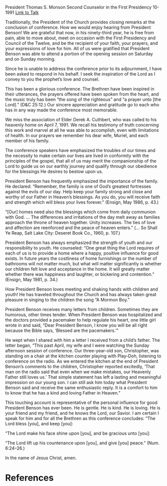 President Thomas S. Monson
Second Counselor in the First Presidency
10-1991
[Link to Talk](https://www.churchofjesuschrist.org/study/general-conference/1991/10/the-lord-bless-you?lang=eng)

Traditionally, the President of the Church provides closing remarks at the conclusion of conference. How we would enjoy hearing from President Benson! We are grateful that now, in his ninety-third year, he is free from pain, able to move about, meet on occasion with the First Presidency and Council of the Twelve, and be the recipient of your faith, your prayers, and your expressions of love for him. All of us were gratified that President Benson was able to attend a portion of the opening session on Saturday and on Sunday morning.

Since he is unable to address the conference prior to its adjournment, I have been asked to respond in his behalf. I seek the inspiration of the Lord as I convey to you the prophet’s love and counsel.

This has been a glorious conference. The Brethren have been inspired in their utterances, the prayers offered have been spoken from the heart, and the music truly has been “the song of the righteous” and “a prayer unto [the Lord].” (D&C 25:12.) Our sincere appreciation and gratitude go to each who has in any way made the conference most memorable.

We miss the association of Elder Derek A. Cuthbert, who was called to his heavenly home on April 7, 1991. We recall his testimony of truth concerning this work and marvel at all he was able to accomplish, even with limitations of health. In our prayers we remember his dear wife, Muriel, and each member of his family.



The conference speakers have emphasized the troubles of our times and the necessity to make certain our lives are lived in conformity with the principles of the gospel, that all of us may merit the companionship of the Lord to guide us on our earthly journey and qualify through our obedience for the blessings He desires to bestow upon us.

President Benson has frequently emphasized the importance of the family. He declared: “Remember, the family is one of God’s greatest fortresses against the evils of our day. Help keep your family strong and close and worthy of our Father in Heaven’s blessings. As you do, you will receive faith and strength which will bless your lives forever.” (Ensign, May 1986, p. 43.)

“[Our] homes need also the blessings which come from daily communion with God. … The differences and irritations of the day melt away as families approach the throne of heaven together. Unity increases. The ties of love and affection are reenforced and the peace of heaven enters.” (… So Shall Ye Reap, Salt Lake City: Deseret Book Co., 1960, p. 107.)

President Benson has always emphasized the strength of youth and our responsibility to youth. He counseled: “One great thing the Lord requires of each of us is to provide a home where a happy, positive influence for good exists. In future years the costliness of home furnishings or the number of bathrooms will not matter much, but what will matter significantly is whether our children felt love and acceptance in the home. It will greatly matter whether there was happiness and laughter, or bickering and contention.” (Ensign, May 1981, p. 34.)

How President Benson loves meeting and shaking hands with children and youth! He has traveled throughout the Church and has always taken great pleasure in singing to the children the song “A Mormon Boy.”

President Benson receives many letters from children. Sometimes they are humorous, other times tender. When President Benson was hospitalized and the doctors provided a pacemaker to help regulate his heart, one little girl wrote in and said, “Dear President Benson, I know you will be all right because the Bible says, ‘Blessed are the pacemakers.’”

He wept when I shared with him a letter I received from a child’s father. The letter began, “This past April, my wife and I were watching the Sunday afternoon session of conference. Our three-year-old son, Christopher, was standing on a chair at the kitchen counter playing with Play-Doh, listening to conference on the radio. As we entered the kitchen at the end of President Benson’s comments to the children, Christopher reported excitedly, ‘That man on the radio said that even when we make mistakes, our Heavenly Father still loves us.’ That simple statement has left a lasting and meaningful impression on our young son. I can still ask him today what President Benson said and receive the same enthusiastic reply. It is a comfort to him to know that he has a kind and loving Father in Heaven.”

This touching account is representative of the personal influence for good President Benson has ever been. He is gentle. He is kind. He is loving. He is your friend and my friend, and he knows the Lord, our Savior. I am certain I speak for him and for all the Brethren as this conference concludes: “The Lord bless [you], and keep [you]:

“The Lord make his face shine upon [you], and be gracious unto [you]:

“The Lord lift up his countenance upon [you], and give [you] peace.” (Num. 6:24–26.)

In the name of Jesus Christ, amen.

# References
